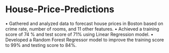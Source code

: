 # House-Price-Predictions

• Gathered and analyzed data to forecast house prices in Boston based on crime rate, number of rooms, and 11 other features.
• Achieved a training score of 74 % and test score of 71% using Linear Regression model.
• Developed a Random Forest Regressor model to improve the training score to 99% and testing score to 84%.
